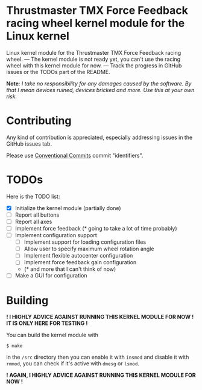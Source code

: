 # Thrustmaster TMX Force Feedback racing wheel kernel module for the Linux kernel
Linux kernel module for the Thrustmaster TMX Force Feedback racing wheel. — The kernel module is not ready yet, you can't use the racing wheel with this kernel module for now. — Track the progress in GitHub issues or the TODOs part of the README.

**Note**: *I take no responsibility for any damages caused by the software. By that I mean devices ruined, devices bricked and more. Use this at your own risk.*

# Contributing
Any kind of contribution is appreciated, especially addressing issues in the GitHub issues tab.

Please use [Conventional Commits](https://www.conventionalcommits.org/en/v1.0.0/) commit "identifiers".

# TODOs
Here is the TODO list:

- [x] Initialize the kernel module (partially done)
- [ ] Report all buttons
- [ ] Report all axes
- [ ] Implement force feedback (* going to take a lot of time probably)
- [ ] Implement configuration support
    - [ ] Implement support for loading configuration files
    - [ ] Allow user to specify maximum wheel rotation angle
    - [ ] Implement flexible autocenter configuration
    - [ ] Implement force feedback gain configuration
    - (* and more that I can't think of now)
- [ ] Make a GUI for configuration

# Building
**! I HIGHLY ADVICE AGAINST RUNNING THIS KERNEL MODULE FOR NOW ! IT IS ONLY HERE FOR TESTING !**

You can build the kernel module with
```
$ make
```
in the `/src` directory then you can enable it with `insmod` and disable it with `rmmod`, you can check if it's active with `dmesg` or `lsmod`.

**! AGAIN, I HIGHLY ADVICE AGAINST RUNNING THIS KERNEL MODULE FOR NOW !**
